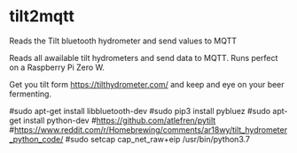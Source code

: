 # tilt2mqtt
Reads the Tilt bluetooth hydrometer and send values to MQTT
 
Reads all awailable tilt hydrometers and send data to MQTT.
Runs perfect on a Raspberry Pi Zero W.

Get you tilt form https://tilthydrometer.com/ and keep and eye on your beer fermenting.

#sudo apt-get install libbluetooth-dev
#sudo pip3 install pybluez
#sudo apt-get install python-dev
#https://github.com/atlefren/pytilt
#https://www.reddit.com/r/Homebrewing/comments/ar18wy/tilt_hydrometer_python_code/
#sudo setcap cap_net_raw+eip /usr/bin/python3.7